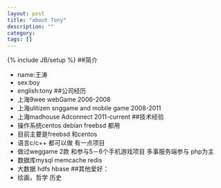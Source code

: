 ```yaml
---
layout: post
title: "about Tony"
description: ""
category: 
tags: []
---
```

{% include JB/setup %}
##简介
* name:王涛
* sex:boy
* english:tony
##公司经历
* 上海9wee webGame 2006-2008
* 上海ulitizen snggame and mobile game 2008-2011
* 上海madhouse Adconnect 2011-current
##技术经验
* 操作系统centos debian freebsd 都用
* 目前主要是freebsd 和centos
* 语言c/c++ 都可以做 有一点项目
* 做过weggame 2款 和参与5－6个手机游戏项目 多事服务端参与 php为主
* 数据库mysql memcache redis 
* 大数据 hdfs hbase
##其他爱好：
* 绘画，哲学 历史


